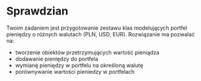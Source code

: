 # Sprawdzian

Twoim zadaniem jest przygotowanie zestawu klas modelujących portfel pieniędzy o różnych walutach (PLN, USD, EUR).
Rozwiązanie ma pozwalać na:
* tworzenie obiektów przetrzymujących wartość pieniądza
* dodawanie pieniędzy do portfela
* wymianę pieniędzy w portfelu na określoną walutę
* porównywanie wartości pieniedzy w portfelach